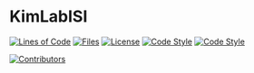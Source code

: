 # KimLabISI

[![Lines of Code](https://tokei.rs/b1/github/Kim-Neuroscience-Lab/KimLabISI?category=code)](https://github.com/Kim-Neuroscience-Lab/KimLabISI)
[![Files](https://img.shields.io/github/directory-file-count/Kim-Neuroscience-Lab/KimLabISI)](https://github.com/Kim-Neuroscience-Lab/KimLabISI)
[![License](https://img.shields.io/github/license/Kim-Neuroscience-Lab/KimLabISI)](LICENSE)
[![Code Style](https://img.shields.io/badge/code%20style-pylint-black)](https://pylint.pycqa.org)
[![Code Style](https://img.shields.io/badge/code%20style-ESLint-4B32C3)](https://eslint.org)

[![Contributors](https://img.shields.io/github/contributors/Kim-Neuroscience-Lab/KimLabISI)](https://github.com/Kim-Neuroscience-Lab/KimLabISI/graphs/contributors)
